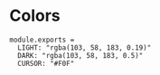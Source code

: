 Colors
======

    module.exports =
      LIGHT: "rgba(103, 58, 183, 0.19)"
      DARK: "rgba(103, 58, 183, 0.5)"
      CURSOR: "#F0F"
